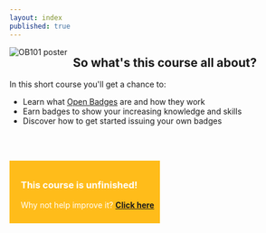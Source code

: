 ```yaml
---
layout: index
published: true
---
```


<img style="float:left; padding-right:2%;" src="http://badges.thinkoutloudclub.com/img/visual-thinkery/OB101-poster-small.png" alt="OB101 poster" style="width: 200px;"/>

## So what's this course all about?

In this short course you'll get a chance to:

 * Learn what [Open Badges](http://www.openbadges.org) are and how they work
 * Earn badges to show your increasing knowledge and skills
 * Discover how to get started issuing your own badges

<br><br>

<div style="float:left; background:#FFBC1A; padding:10px; padding-left:20px; color:white;">
<h3>This course is unfinished!</h3>
<p>Why not help improve it? <strong><a href="https://github.com/thinkoutloudclub/badge-course/wiki/Help-improve-the-Open-Badges-101-course">Click here</a></strong></p>
</div>

